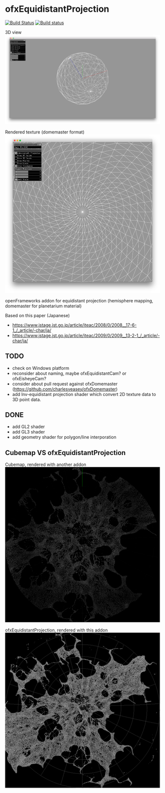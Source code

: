 
# ofxEquidistantProjection
[![Build Status](https://travis-ci.org/hiroMTB/ofxEquidistantProjection.svg?branch=master)](https://travis-ci.org/hiroMTB/ofxEquidistantProjection)
[![Build status](https://ci.appveyor.com/api/projects/status/fh9f01w6yjqsyty7?svg=true)](https://ci.appveyor.com/project/hiroMTB/ofxequidistantprojection)

3D view
![screenshot2](screenshot1.png)

Rendered texture (domemaster format)
![screenshot2](screenshot2.png)

openFrameworks addon for equidistant projection (hemisphere mapping, domemaster for planetarium material)

Based on this paper (Japanese)

+ https://www.jstage.jst.go.jp/article/iteac/2008/0/2008__17-6-1_/_article/-char/ja/
+ https://www.jstage.jst.go.jp/article/iteac/2009/0/2009__13-2-1_/_article/-char/ja/

## TODO
+ check on Windows platform
+ reconsider about naming, maybe ofxEquidistantCam? or ofxEisheyeCam?
+ consider about pull request against ofxDomemaster (https://github.com/charlesveasey/ofxDomemaster)
+ add Inv-equidistant projection shader which convert 2D texture data to 3D point data.

## DONE
+ add GL2 shader
+ add GL3 shader
+ add geometry shader for polygon/line interporation

## Cubemap VS ofxEquidistantProjection
Cubemap, rendered with another addon
![cubemap](cubemap_00250.png)

ofxEquidistantProjection, rendered with this addon
![ofxEquidistantProjection](ofxEquidistantProjection_00250.png)

